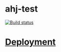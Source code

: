 # ahj-test
[![Build status](https://ci.appveyor.com/api/projects/status/g1a6ri6jbs938umt?svg=true)](https://ci.appveyor.com/project/Svetlana-Kutyeva1974/ahj-test)

# [Deployment](https://svetlana-kutyeva1974.github.io/ahj-test/)
